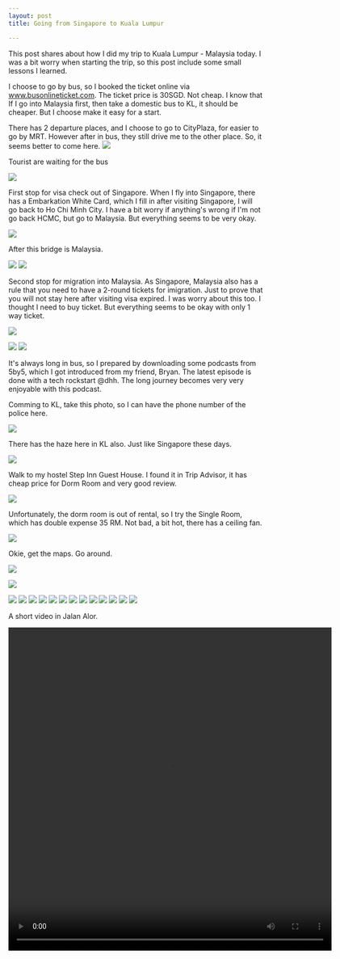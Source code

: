 ```yaml
---
layout: post
title: Going from Singapore to Kuala Lumpur

---
```


This post shares about how I did my trip to Kuala Lumpur - Malaysia today. I was a bit worry when starting the trip, so this post include some small lessons I learned.

I choose to go by bus, so I booked the ticket online via www.busonlineticket.com. The ticket price is 30SGD. Not cheap. I know that If I go into Malaysia first, then take a domestic bus to KL, it should be cheaper. But I choose make it easy for a start.

There has 2 departure places, and I choose to go to CityPlaza, for easier to go by MRT. However after in bus, they still drive me to the other place. So, it seems better to come here.
![](/images/2013/kl/IMG_3374.PNG)

Tourist are waiting for the bus

![](/images/2013/kl/IMG_3373.JPG)

First stop for visa check out of Singapore. When I fly into Singapore, there has a Embarkation White Card, which I fill in after visiting Singapore, I will go back to Ho Chi Minh City. I have a bit worry if anything's wrong if I'm not go back HCMC, but go to Malaysia. But everything seems to be very okay.

![](/images/2013/kl/IMG_3376.PNG)

After this bridge is Malaysia.

![](/images/2013/kl/IMG_3377.JPG)
![](/images/2013/kl/IMG_3379.JPG)

Second stop for migration into Malaysia. As Singapore, Malaysia also has a rule that you need to have a 2-round tickets for imigration. Just to prove that you will not stay here after visiting visa expired. I was worry about this too. I thought I need to buy ticket. But everything seems to be okay with only 1 way ticket.

![](/images/2013/kl/IMG_3384.PNG)

![](/images/2013/kl/IMG_3382.JPG)
![](/images/2013/kl/IMG_3383.JPG)

It's always long in bus, so I prepared by downloading some podcasts from 5by5, which I got introduced from my friend, Bryan. The latest episode is done with a tech rockstart @dhh. The long journey becomes very very enjoyable with this podcast.

Comming to KL, take this photo, so I can have the phone number of the police here.

![](/images/2013/kl/IMG_3385.JPG)

There has the haze here in KL also. Just like Singapore these days.

![](/images/2013/kl/IMG_3387.JPG)


Walk to my hostel Step Inn Guest House. I found it in Trip Advisor, it has cheap price for Dorm Room and very good review.

![](/images/2013/kl/IMG_3388.JPG)

Unfortunately, the dorm room is out of rental, so I try the Single Room, which has double expense 35 RM. Not bad, a bit hot, there has a ceiling fan. 

![](/images/2013/kl/IMG_3391.JPG)



Okie, get the maps. Go around.

![](/images/2013/kl/IMG_3422.JPG)

![](/images/2013/kl/IMG_3390.JPG)



![](/images/2013/kl/IMG_3393.JPG)
![](/images/2013/kl/IMG_3399.JPG)
![](/images/2013/kl/IMG_3402.JPG)
![](/images/2013/kl/IMG_3404.JPG)
![](/images/2013/kl/IMG_3409.JPG)
![](/images/2013/kl/IMG_3410.JPG)
![](/images/2013/kl/IMG_3411.JPG)
![](/images/2013/kl/IMG_3413.JPG)
![](/images/2013/kl/IMG_3414.JPG)
![](/images/2013/kl/IMG_3415.JPG)
![](/images/2013/kl/IMG_3417.JPG)
![](/images/2013/kl/IMG_3418.JPG)
![](/images/2013/kl/IMG_3420.JPG)

A short video in Jalan Alor.

<video controls="controls" width="640" height="640">
  <source src="http://distilleryvesper3-11.ak.instagram.com/8fb1f79add9c11e2aa2d22000a1f9a45_101.mp4" type="video/mp4" />
  <source src="http://clips.vorwaerts-gmbh.de/big_buck_bunny.webm" type="video/webm" />
  <source src="http://clips.vorwaerts-gmbh.de/big_buck_bunny.ogv" type="video/ogg" />
  <object type="application/x-shockwave-flash" data="http://releases.flowplayer.org/swf/flowplayer-3.2.1.swf" width="640" height="640">
    <param name="movie" value="http://releases.flowplayer.org/swf/flowplayer-3.2.1.swf" />
    <param name="allowFullScreen" value="true" />
    <param name="wmode" value="transparent" />
    <param name="flashVars" value="config={'playlist':[{'url':'http%3A%2F%2Fdistilleryvesper3-11.ak.instagram.com%2F8fb1f79add9c11e2aa2d22000a1f9a45_101.mp4','autoPlay':false}]}" />
    <span title="No video playback capabilities, please download the video below"></span>
  </object>
</video>